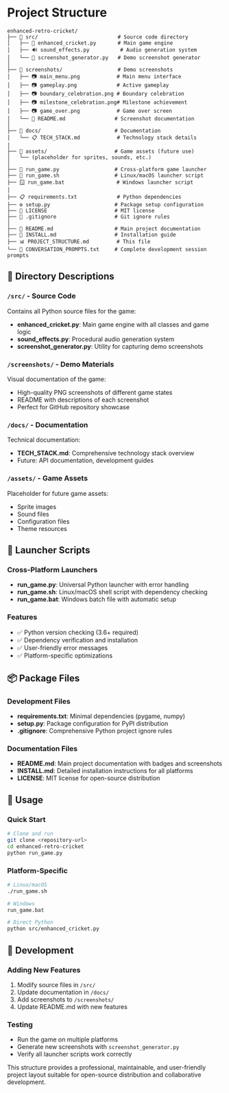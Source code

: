 # Project Structure

```
enhanced-retro-cricket/
├── 📁 src/                          # Source code directory
│   ├── 🐍 enhanced_cricket.py       # Main game engine
│   ├── 🔊 sound_effects.py          # Audio generation system
│   └── 📸 screenshot_generator.py   # Demo screenshot generator
│
├── 📁 screenshots/                  # Demo screenshots
│   ├── 📷 main_menu.png            # Main menu interface
│   ├── 📷 gameplay.png             # Active gameplay
│   ├── 📷 boundary_celebration.png # Boundary celebration
│   ├── 📷 milestone_celebration.png# Milestone achievement
│   ├── 📷 game_over.png            # Game over screen
│   └── 📝 README.md                # Screenshot documentation
│
├── 📁 docs/                        # Documentation
│   └── 📋 TECH_STACK.md            # Technology stack details
│
├── 📁 assets/                      # Game assets (future use)
│   └── (placeholder for sprites, sounds, etc.)
│
├── 🐍 run_game.py                  # Cross-platform game launcher
├── 🐧 run_game.sh                  # Linux/macOS launcher script
├── 🪟 run_game.bat                 # Windows launcher script
│
├── 📋 requirements.txt             # Python dependencies
├── ⚙️ setup.py                     # Package setup configuration
├── 📄 LICENSE                      # MIT license
├── 🚫 .gitignore                   # Git ignore rules
│
├── 📖 README.md                    # Main project documentation
├── 🔧 INSTALL.md                   # Installation guide
├── 📊 PROJECT_STRUCTURE.md         # This file
└── 💬 CONVERSATION_PROMPTS.txt     # Complete development session prompts
```

## 📁 Directory Descriptions

### `/src/` - Source Code
Contains all Python source files for the game:
- **enhanced_cricket.py**: Main game engine with all classes and game logic
- **sound_effects.py**: Procedural audio generation system
- **screenshot_generator.py**: Utility for capturing demo screenshots

### `/screenshots/` - Demo Materials
Visual documentation of the game:
- High-quality PNG screenshots of different game states
- README with descriptions of each screenshot
- Perfect for GitHub repository showcase

### `/docs/` - Documentation
Technical documentation:
- **TECH_STACK.md**: Comprehensive technology stack overview
- Future: API documentation, development guides

### `/assets/` - Game Assets
Placeholder for future game assets:
- Sprite images
- Sound files
- Configuration files
- Theme resources

## 🚀 Launcher Scripts

### Cross-Platform Launchers
- **run_game.py**: Universal Python launcher with error handling
- **run_game.sh**: Linux/macOS shell script with dependency checking
- **run_game.bat**: Windows batch file with automatic setup

### Features
- ✅ Python version checking (3.6+ required)
- ✅ Dependency verification and installation
- ✅ User-friendly error messages
- ✅ Platform-specific optimizations

## 📦 Package Files

### Development Files
- **requirements.txt**: Minimal dependencies (pygame, numpy)
- **setup.py**: Package configuration for PyPI distribution
- **.gitignore**: Comprehensive Python project ignore rules

### Documentation Files
- **README.md**: Main project documentation with badges and screenshots
- **INSTALL.md**: Detailed installation instructions for all platforms
- **LICENSE**: MIT license for open-source distribution

## 🎯 Usage

### Quick Start
```bash
# Clone and run
git clone <repository-url>
cd enhanced-retro-cricket
python run_game.py
```

### Platform-Specific
```bash
# Linux/macOS
./run_game.sh

# Windows
run_game.bat

# Direct Python
python src/enhanced_cricket.py
```

## 🔧 Development

### Adding New Features
1. Modify source files in `/src/`
2. Update documentation in `/docs/`
3. Add screenshots to `/screenshots/`
4. Update README.md with new features

### Testing
- Run the game on multiple platforms
- Generate new screenshots with `screenshot_generator.py`
- Verify all launcher scripts work correctly

This structure provides a professional, maintainable, and user-friendly project layout suitable for open-source distribution and collaborative development.
